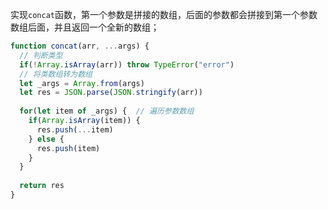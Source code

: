 实现`concat`函数，第一个参数是拼接的数组，后面的参数都会拼接到第一个参数数组后面，并且返回一个全新的数组；

```javascript
function concat(arr, ...args) {
  // 判断类型
  if(!Array.isArray(arr)) throw TypeError("error")
  // 将类数组转为数组
  let _args = Array.from(args)
  let res = JSON.parse(JSON.stringify(arr))
  
  for(let item of _args) {  // 遍历参数数组
    if(Array.isArray(item)) {
      res.push(...item)
    } else {
      res.push(item)
    }
  }
  
  return res
}
```


